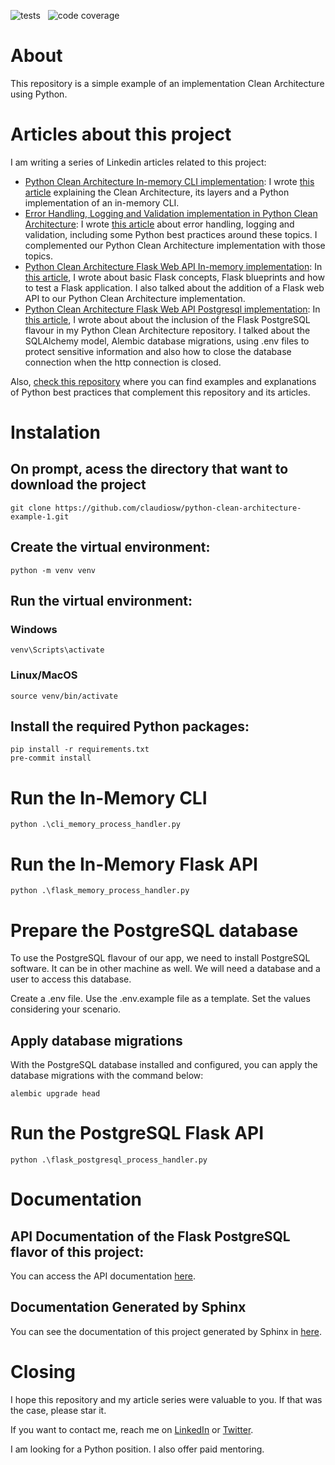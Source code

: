 ![tests](https://github.com/claudiosw/python-clean-architecture-example/workflows/pytesting/badge.svg) &nbsp; ![code coverage](https://raw.githubusercontent.com/claudiosw/python-clean-architecture-example/coverage-badge/coverage.svg?raw=true)

# About
This repository is a simple example of an implementation Clean Architecture using Python.

# Articles about this project
I am writing a series of Linkedin articles related to this project:
* [Python Clean Architecture In-memory CLI implementation](https://www.linkedin.com/pulse/implementation-clean-architecture-python-part-1-cli-watanabe/): I wrote [this article](https://www.linkedin.com/pulse/implementation-clean-architecture-python-part-1-cli-watanabe/) explaining the Clean Architecture, its layers and a Python implementation of an in-memory CLI.
* [Error Handling, Logging and Validation implementation in Python Clean Architecture](https://www.linkedin.com/pulse/implementation-clean-architecture-python-part-2-error-watanabe/): I wrote [this article](https://www.linkedin.com/pulse/implementation-clean-architecture-python-part-2-error-watanabe/) about error handling, logging and validation, including some Python best practices around these topics. I complemented our Python Clean Architecture implementation with those topics.
* [Python Clean Architecture Flask Web API In-memory implementation](https://www.linkedin.com/pulse/implementation-clean-architecture-python-part-3-adding-watanabe/): In [this article](https://www.linkedin.com/pulse/implementation-clean-architecture-python-part-3-adding-watanabe/), I wrote about basic Flask concepts, Flask blueprints and how to test a Flask application. I also talked about the addition of a Flask web API to our Python Clean Architecture implementation. 
* [Python Clean Architecture Flask Web API Postgresql implementation](https//www.linkedin.com/pulse/implementation-clean-architecture-python-part-4-adding-watanabe/): In [this article](https//www.linkedin.com/pulse/implementation-clean-architecture-python-part-4-adding-watanabe/), I wrote about about the inclusion of the Flask PostgreSQL flavour in my Python Clean Architecture repository. I talked about the SQLAlchemy model, Alembic database migrations, using .env files to protect sensitive information and also how to close the database connection when the http connection is closed.

Also, [check this repository](https://github.com/claudiosw/python-best-practices) where you can find examples and explanations of Python best practices that complement this repository and its articles.

# Instalation

## On prompt, acess the directory that want to download the project
```
git clone https://github.com/claudiosw/python-clean-architecture-example-1.git
```

## Create the virtual environment:
```
python -m venv venv

```

## Run the virtual environment:
### Windows
```
venv\Scripts\activate

```
### Linux/MacOS
```
source venv/bin/activate
```

## Install the required Python packages:
```
pip install -r requirements.txt
pre-commit install
```

# Run the In-Memory CLI
```
python .\cli_memory_process_handler.py
```

# Run the In-Memory Flask API
```
python .\flask_memory_process_handler.py
```

# Prepare the PostgreSQL database

To use the PostgreSQL flavour of our app, we need to install PostgreSQL software. It can be in other machine as well. We will need a database and a user to access this database.

Create a .env file. Use the .env.example file as a template. Set the values considering your scenario.

## Apply database migrations

With the PostgreSQL database installed and configured, you can apply the database migrations with the command below:

```
alembic upgrade head
```

# Run the PostgreSQL Flask API
```
python .\flask_postgresql_process_handler.py
```

# Documentation

## API Documentation of the Flask PostgreSQL flavor of this project:
You can access the API documentation [here](https://documenter.getpostman.com/view/27866946/2s93saZYEK).

## Documentation Generated by Sphinx
You can see the documentation of this project generated by Sphinx in [here](https://claudiosw.github.io/python-clean-architecture-example/docs/build/html/index.html).


# Closing

I hope this repository and my article series were valuable to you. If that was the case, please star it.

If you want to contact me, reach me on [LinkedIn](https://www.linkedin.com/in/claudiosw/) or [Twitter](https://twitter.com/ClaudioShigueoW).

I am looking for a Python position. I also offer paid mentoring.